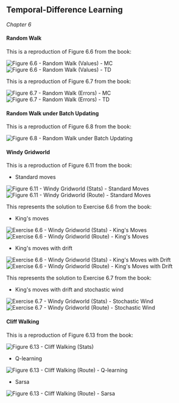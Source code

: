 ## Temporal-Difference Learning

*Chapter 6*

#### Random Walk

This is a reproduction of Figure 6.6 from the book:

![Figure 6.6 - Random Walk (Values) - MC](images/Figure-6.6-RandomWalk-Values-MC.png)
![Figure 6.6 - Random Walk (Values) - TD](images/Figure-6.6-RandomWalk-Values-TD.png)

This is a reproduction of Figure 6.7 from the book:

![Figure 6.7 - Random Walk (Errors) - MC](images/Figure-6.7-RandomWalk-Errors-MC.png)
![Figure 6.7 - Random Walk (Errors) - TD](images/Figure-6.7-RandomWalk-Errors-TD.png)

#### Random Walk under Batch Updating

This is a reproduction of Figure 6.8 from the book:

![Figure 6.8 - Random Walk under Batch Updating](images/Figure-6.8-RandomWalkUnderBatchUpdating.png)

#### Windy Gridworld

This is a reproduction of Figure 6.11 from the book:

* Standard moves

![Figure 6.11 - Windy Gridworld (Stats) - Standard Moves](images/Figure-6.11-WindyGridworld-Stats-StandardMoves.png)
![Figure 6.11 - Windy Gridworld (Route) - Standard Moves](images/Figure-6.11-WindyGridworld-Route-StandardMoves.png)

This represents the solution to Exercise 6.6 from the book:

* King's moves

![Exercise 6.6 - Windy Gridworld (Stats) - King's Moves](images/Exercise-6.6-WindyGridworld-Stats-KingsMoves.png)
![Exercise 6.6 - Windy Gridworld (Route) - King's Moves](images/Exercise-6.6-WindyGridworld-Route-KingsMoves.png)

* King's moves with drift

![Exercise 6.6 - Windy Gridworld (Stats) - King's Moves with Drift](images/Exercise-6.6-WindyGridworld-Stats-KingsMovesWithDrift.png)
![Exercise 6.6 - Windy Gridworld (Route) - King's Moves with Drift](images/Exercise-6.6-WindyGridworld-Route-KingsMovesWithDrift.png)

This represents the solution to Exercise 6.7 from the book:

* King's moves with drift and stochastic wind

![Exercise 6.7 - Windy Gridworld (Stats) - Stochastic Wind](images/Exercise-6.7-WindyGridworld-Stats-StochasticWind.png)
![Exercise 6.7 - Windy Gridworld (Route) - Stochastic Wind](images/Exercise-6.7-WindyGridworld-Route-StochasticWind.png)

#### Cliff Walking

This is a reproduction of Figure 6.13 from the book:

![Figure 6.13 - Cliff Walking (Stats)](images/Figure-6.13-CliffWalking-Stats.png)

* Q-learning

![Figure 6.13 - Cliff Walking (Route) - Q-learning](images/Figure-6.13-CliffWalking-Route-QLearning.png)

* Sarsa

![Figure 6.13 - Cliff Walking (Route) - Sarsa](images/Figure-6.13-CliffWalking-Route-Sarsa.png)
